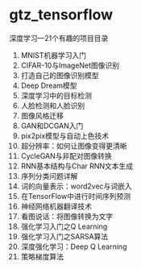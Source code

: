 # gtz_tensorflow

深度学习—21个有趣的项目目录

1.  MNIST机器学习入门
2.  CIFAR-10与ImageNet图像识别
3.  打造自己的图像识别模型
4.  Deep Dream模型
5.  深度学习中的目标检测
6.  人脸检测和人脸识别
7.  图像风格迁移
8.  GAN和DCGAN入门
9.  pix2pix模型与自动上色技术
10. 超分辨率：如何让图像变得更清晰
11. CycleGAN与非配对图像转换
12. RNN基本结构与Char RNN文本生成
13. 序列分类问题详解
14. 词的向量表示：word2vec与词嵌入
15. 在TensorFlow中进行时间序列预测
16. 神经网络机器翻译技术
17. 看图说话：将图像转换为文字
18. 强化学习入门之Q Learning
19. 强化学习入门之SARSA算法
20. 深度强化学习：Deep Q Learning
21. 策略梯度算法